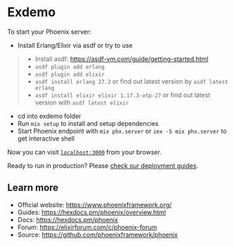 # Exdemo

To start your Phoenix server:
  * Install Erlang/Elixir via asdf or try to use
  > * Install asdf: https://asdf-vm.com/guide/getting-started.html
  > * `asdf plugin add erlang`
  > * `asdf plugin add elixir`
  > * `asdf install erlang 27.2` or find out latest version by `asdf latest erlang`
  > * `asdf install elixir elixir 1.17.3-otp-27` or find out latest version with `asdf latest elixir`
  * cd into exdemo folder
  * Run `mix setup` to install and setup dependencies
  * Start Phoenix endpoint with `mix phx.server` or `iex -S mix phx.server` to get interactive shell

Now you can visit [`localhost:3000`](http://localhost:3000) from your browser.

Ready to run in production? Please [check our deployment guides](https://hexdocs.pm/phoenix/deployment.html).

## Learn more

  * Official website: https://www.phoenixframework.org/
  * Guides: https://hexdocs.pm/phoenix/overview.html
  * Docs: https://hexdocs.pm/phoenix
  * Forum: https://elixirforum.com/c/phoenix-forum
  * Source: https://github.com/phoenixframework/phoenix

